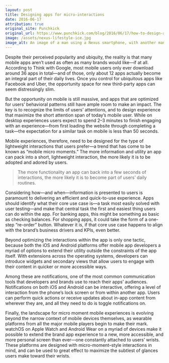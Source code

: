 ```yaml
---
layout: post
title: Designing apps for micro-interactions
date: 2016-06-17
attribution: true
original_site: Punchkick
original_url: https://www.punchkick.com/blog/2016/06/17/how-to-design-apps-for-micro-interactions
image: /assets/nexus-lifestyle-ice.jpg
image_alt: An image of a man using a Nexus smartphone, with another man creating an ice sculpture behind him for some reason, out of focus.
---
```

Despite their perceived popularity and ubiquity, the reality is that many mobile apps aren’t used as often as many brands would like—if at all. According to Think with Google, most mobile users only ever download around 36 apps in total—and of those, only about 12 apps actually become an integral part of their daily lives. Once you control for ubiquitous apps like Facebook and Uber, the opportunity space for new third-party apps can seem distressingly slim.

But the opportunity on mobile is still massive, and apps that are optimized for users’ behavioral patterns still have ample room to make an impact. The key is to recognize the limits of users’ attentions, and to design experience that maximize the short attention span of today’s mobile user. While on desktop experiences users expect to spend 2–3 minutes to finish engaging with an experience—from first loading the website through completing a task—the expectation for a similar task on mobile is less than 50 seconds.

Mobile experiences, therefore, need to be designed for the type of lightweight interactions that users prefer—a trend that has come to be known as “mobile micro moments.” The more information and utility an app can pack into a short, lightweight interaction, the more likely it is to be adopted and adored by users.

> The more functionality an app can back into a few seconds of interactions, the more likely it is to become part of users’ daily routines.

Considering how—and when—information is presented to users is paramount to delivering an efficient and quick-to-use experience. Apps should identify what their core use case is—a task most easily solved with user testing—and make that central task the first and easiest thing users can do within the app. For banking apps, this might be something as basic as checking balances. For shopping apps, it could take the form of a one-step “re-order” button. Whatever it is, if that core use case happens to align with the brand’s business drivers and KPIs, even better.

Beyond optimizing the interactions within the app is only one tactic, because both the iOS and Android platforms offer mobile app developers a myriad of options to extend their utility outside the constraints of the app itself. With extensions across the operating systems, developers can introduce widgets and secondary views that allow users to engage with their content in quicker or more accessible ways.

Among these are notifications, one of the most common communication tools that developers and brands use to reach their apps’ audiences. Notifications on both iOS and Android can be interactive, offering a level of interaction from the phone’s lock screen or from within another app. Users can perform quick actions or receive updates about in-app content from wherever they are, and all they need to do is toggle notifications on.

Finally, the landscape for micro moment mobile experiences is evolving beyond the narrow context of mobile devices themselves, as wearable platforms from all the major mobile players begin to make their mark. watchOS on Apple Watch and Android Wear on a myriad of devices make it possible to extend the brand app experience to a new, more accessible, and more personal screen than ever—one constantly attached to users’ wrists. These platforms are designed with micro-moment–style interactions in mind, and can be used to great effect to maximize the subtlest of glances users make toward their wrists.